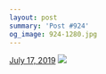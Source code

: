 ```yaml
---
layout: post
summary: 'Post #924'
og_image: 924-1280.jpg
---
```


<p>
  <time>
    <a href="/924">July 17, 2019</a>
  </time>
  <a href="/924">
    <img src="{{ site.assets_url }}/924-640.jpg" srcset="{{ site.assets_url }}/924-320.jpg 320w, {{ site.assets_url }}/924-640.jpg 640w, {{ site.assets_url }}/924-960.jpg 960w, {{ site.assets_url }}/924-1280.jpg 1280w" sizes="(min-width: 700px) 50vw, calc(100vw - 2rem)" />
  </a>
</p>
